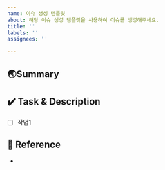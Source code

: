 ```yaml
---
name: 이슈 생성 템플릿
about: 해당 이슈 생성 템플릿을 사용하여 이슈를 생성해주세요.
title: ''
labels: ''
assignees: ''

---
```


## 🌏Summary

>  

## ✔️ Task & Description

- [ ] 작업1

## 🐸 Reference

-
